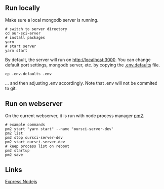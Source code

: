 ## Run locally

Make sure a local mongodb server is running.

```
# switch to server directory
cd our-sci-erver
# install packages
yarn
# start server
yarn start
```

By default, the server will run on [http://localhost:3000](http://localhost:3000). You can change default port settings, mongodb server, etc. by copying the [.env.defaults](./.env.defaults) file.

```
cp .env.defaults .env
```

... and then adjusting .env accordingly. Note that .env will not be commited to git.

## Run on webserver

On the current webserver, it is run with node process manager [pm2](http://pm2.keymetrics.io/).

```
# example commands
pm2 start "yarn start" --name "oursci-server-dev"
pm2 list
pm2 stop oursci-server-dev
pm2 start oursci-server-dev
# keep process list on reboot
pm2 startup
pm2 save
```

## Links

[Express Nodejs](https://developer.mozilla.org/en-US/docs/Learn/Server-side/Express_Nodejs/routes)
